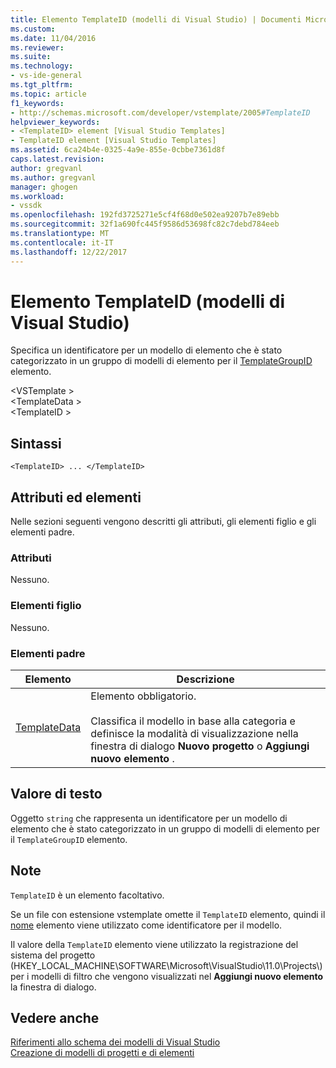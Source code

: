 ```yaml
---
title: Elemento TemplateID (modelli di Visual Studio) | Documenti Microsoft
ms.custom: 
ms.date: 11/04/2016
ms.reviewer: 
ms.suite: 
ms.technology:
- vs-ide-general
ms.tgt_pltfrm: 
ms.topic: article
f1_keywords:
- http://schemas.microsoft.com/developer/vstemplate/2005#TemplateID
helpviewer_keywords:
- <TemplateID> element [Visual Studio Templates]
- TemplateID element [Visual Studio Templates]
ms.assetid: 6ca24b4e-0325-4a9e-855e-0cbbe7361d8f
caps.latest.revision: 
author: gregvanl
ms.author: gregvanl
manager: ghogen
ms.workload:
- vssdk
ms.openlocfilehash: 192fd3725271e5cf4f68d0e502ea9207b7e89ebb
ms.sourcegitcommit: 32f1a690fc445f9586d53698fc82c7debd784eeb
ms.translationtype: MT
ms.contentlocale: it-IT
ms.lasthandoff: 12/22/2017
---
```

# <a name="templateid-element-visual-studio-templates"></a>Elemento TemplateID (modelli di Visual Studio)
Specifica un identificatore per un modello di elemento che è stato categorizzato in un gruppo di modelli di elemento per il [TemplateGroupID](../extensibility/templategroupid-element-visual-studio-templates.md) elemento.  
  
 \<VSTemplate >  
 \<TemplateData >  
 \<TemplateID >  
  
## <a name="syntax"></a>Sintassi  
  
```  
<TemplateID> ... </TemplateID>  
```  
  
## <a name="attributes-and-elements"></a>Attributi ed elementi  
 Nelle sezioni seguenti vengono descritti gli attributi, gli elementi figlio e gli elementi padre.  
  
### <a name="attributes"></a>Attributi  
 Nessuno.  
  
### <a name="child-elements"></a>Elementi figlio  
 Nessuno.  
  
### <a name="parent-elements"></a>Elementi padre  
  
|Elemento|Descrizione|  
|-------------|-----------------|  
|[TemplateData](../extensibility/templatedata-element-visual-studio-templates.md)|Elemento obbligatorio.<br /><br /> Classifica il modello in base alla categoria e definisce la modalità di visualizzazione nella finestra di dialogo **Nuovo progetto** o **Aggiungi nuovo elemento** .|  
  
## <a name="text-value"></a>Valore di testo  
 Oggetto `string` che rappresenta un identificatore per un modello di elemento che è stato categorizzato in un gruppo di modelli di elemento per il `TemplateGroupID` elemento.  
  
## <a name="remarks"></a>Note  
 `TemplateID` è un elemento facoltativo.  
  
 Se un file con estensione vstemplate omette il `TemplateID` elemento, quindi il [nome](../extensibility/name-element-visual-studio-templates.md) elemento viene utilizzato come identificatore per il modello.  
  
 Il valore della `TemplateID` elemento viene utilizzato la registrazione del sistema del progetto (HKEY_LOCAL_MACHINE\SOFTWARE\Microsoft\VisualStudio\11.0\Projects\\) per i modelli di filtro che vengono visualizzati nel **Aggiungi nuovo elemento** la finestra di dialogo.  
  
## <a name="see-also"></a>Vedere anche  
 [Riferimenti allo schema dei modelli di Visual Studio](../extensibility/visual-studio-template-schema-reference.md)   
 [Creazione di modelli di progetti e di elementi](../ide/creating-project-and-item-templates.md)